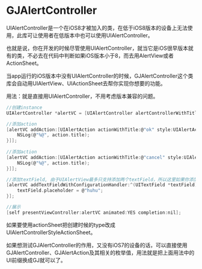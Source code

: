 # GJAlertController

UIAlertController是一个在iOS8才被加入的类，在低于iOS8版本的设备上无法使用，此库可让使用者在低版本中也可以使用UIAlertController。

也就是说，你在开发的时候尽管使用UIAlertController，就当它是iOS很早版本就有的类，不必去在代码中判断如果iOS版本小于8，而去用AlertView或者ActionSheet。

当app运行的iOS版本中没有UIAlertController的时候，GJAlertController这个类库会自动用UIAlertView、UIActionSheet去帮你实现你想要的功能。

用法：就是直接用UIAlertController，不用考虑版本兼容的问题。


```C
//创建instance
UIAlertController *alertVC = [UIAlertController alertControllerWithTitle:@"title" message:@"message" preferredStyle:UIAlertControllerStyleAlert];

//添加action
[alertVC addAction:[UIAlertAction actionWithTitle:@"ok" style:UIAlertActionStyleDefault handler:^(UIAlertAction * _Nonnull action) {
    NSLog(@"%@", action.title);
}]];
    
//添加action
[alertVC addAction:[UIAlertAction actionWithTitle:@"cancel" style:UIAlertActionStyleDefault handler:^(UIAlertAction * _Nonnull action) {
    NSLog(@"%@", action.title);
}]];

//添加textField, 由于UIAlertView最多只支持添加两个textField，所以这里如果你添加了多个textField，iOS8之前最多显示两个，iOS8及其之后会显示出多个。
[alertVC addTextFieldWithConfigurationHandler:^(UITextField *textField) {
    textField.placeholder = @"huhu";
}];

//展示
[self presentViewController:alertVC animated:YES completion:nil];
```
如果要使用actionSheet把创建时候的type改成UIAlertControllerStyleActionSheet。

如果想测试GJAlertController的作用，又没有iOS7的设备的话，可以直接使用GJAlertController、GJAlertAction及其相关的枚举值，用法就是把上面用法中的UI前缀换成GJ就可以了。

